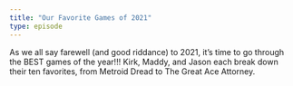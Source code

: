 ```yaml
---
title: "Our Favorite Games of 2021"
type: episode
---
```

As we all say farewell (and good riddance) to 2021, it’s time to go through the BEST games of the year!!! Kirk, Maddy, and Jason each break down their ten favorites, from Metroid Dread to The Great Ace Attorney.